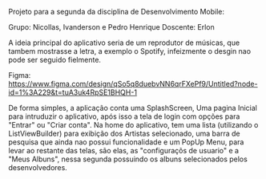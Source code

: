 Projeto para a segunda da disciplina de Desenvolvimento Mobile:

Grupo: Nicollas, Ivanderson e Pedro Henrique
Doscente: Erlon

A ideia principal do aplicativo seria de um reprodutor de músicas, que tambem mostrasse a letra, a exemplo o Spotify, infeizmente o desgin nao pode ser seguido fielmente.

Figma: https://www.figma.com/design/qSo5q8duebvNN6qrFXePf9/Untitled?node-id=1%3A229&t=tuA3uk4RpSE1BHQH-1

De forma simples, a aplicação conta uma SplashScreen, Uma pagina Inicial para intruduzir o aplicativo, após isso a tela de login com opções para "Entrar" ou "Criar conta".
Na home do aplicativo, tem uma lista (utilizando o ListViewBuilder) para exibição dos Artistas selecionado, uma barra de pesquisa que ainda nao possui funcionalidade e um PopUp Menu, para levar 
ao restante das telas, são elas, as "configuraçõs de usuario" e a "Meus Albuns", nessa segunda possuindo os albuns selecionados pelos desenvolvedores.
